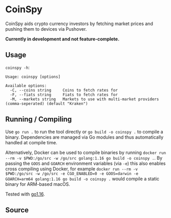 # CoinSpy

CoinSpy aids crypto currency investors by fetching market prices and pushing them to devices via Pushover.

**Currently in development and not feature-complete.**

## Usage

`coinspy -h`:

```text
Usage: coinspy [options]

Available options:
  -C, --coins string     Coins to fetch rates for
  -F, --fiats string     Fiats to fetch rates for
  -M, --markets string   Markets to use with multi-market providers (comma-seperated) (default "Kraken")
```

## Running / Compiling

Use `go run .` to run the tool directly or `go build -o coinspy .` to compile a binary. Dependencies are managed via Go modules and thus automatically handled at compile time.

Alternatively, Docker can be used to compile binaries by running `docker run --rm -v $PWD:/go/src -w /go/src golang:1.16 go build -o coinspy .`. By passing the `GOOS` and `GOARCH` environment variables (via `-e`) this also enables cross compiling using Docker, for example `docker run --rm -v $PWD:/go/src -w /go/src -e CGO_ENABLED=0 -e GOOS=darwin -e GOARCH=arm64 golang:1.16 go build -o coinspy .` would compile a static binary for ARM-based macOS.

Tested with [go1.16](https://golang.org/doc/go1.16).

## Source

The original project is [hosted at GitLab](https://gitlab.com/rbrt-weiler/coinspy), with a [copy over at GitHub](https://github.com/rbrt-weiler/coinspy) for the folks over there.
